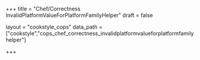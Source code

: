 +++
title = "Chef/Correctness InvalidPlatformValueForPlatformFamilyHelper"
draft = false

layout = "cookstyle_cops"
data_path = ["cookstyle","cops_chef_correctness_invalidplatformvalueforplatformfamilyhelper"]

+++

<!-- The content of this page is automatically generated from the
cops_chef_correctness_invalidplatformvalueforplatformfamilyhelper.yml file in github.com/chef/cookstyle/blob/master/docs-chef-io/data/cookstyle/. -->
